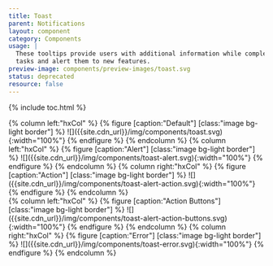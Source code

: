 ```yaml
---
title: Toast
parent: Notifications
layout: component
category: Components
usage: |
  These tooltips provide users with additional information while completing
  tasks and alert them to new features.
preview-image: components/preview-images/toast.svg
status: deprecated
resource: false
---
```


{% include toc.html %}

<div class="hxRow">
{% column left:"hxCol" %}
{% figure [caption:"Default"] [class:"image bg-light border"] %}
![]({{site.cdn_url}}/img/components/toast.svg){:width="100%"}
{% endfigure %}
{% endcolumn %}
{% column left:"hxCol" %}
{% figure [caption:"Alert"] [class:"image bg-light border"] %}
![]({{site.cdn_url}}/img/components/toast-alert.svg){:width="100%"}
{% endfigure %}
{% endcolumn %}
{% column right:"hxCol" %}
{% figure [caption:"Action"] [class:"image bg-light border"] %}
![]({{site.cdn_url}}/img/components/toast-alert-action.svg){:width="100%"}
{% endfigure %}
{% endcolumn %}
</div>
<div class="hxRow">
{% column left:"hxCol" %}
{% figure [caption:"Action Buttons"] [class:"image bg-light border"] %}
![]({{site.cdn_url}}/img/components/toast-alert-action-buttons.svg){:width="100%"}
{% endfigure %}
{% endcolumn %}
{% column right:"hxCol" %}
{% figure [caption:"Error"] [class:"image bg-light border"] %}
![]({{site.cdn_url}}/img/components/toast-error.svg){:width="100%"}
{% endfigure %}
{% endcolumn %}
</div>
